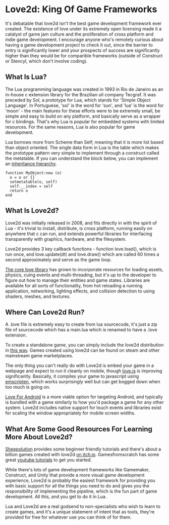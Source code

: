 # Love2d: King Of Game Frameworks

It's debatable that love2d isn't the best game development framework ever created. The existence of love under its extremely open licensing made it a catalyst of game jam culture and the proliferation of cross platform and indie game development. I encourage anyone who's remotely curious about having a game development project to check it out, since the barrier to entry is significantly lower and your prospects of success are significantly higher than they would be for comparible frameworks (outside of Construct or Stencyl, which don't involve coding).

## What Is Lua?

The Lua programming language was created in 1993 in Rio de Janeiro as an in-house c extension library for the Brazilian oil company Tecgraf. It was preceded by Sol, a prototype for Lua, which stands for 'Simple Object Language'. In Portuguese, 'sol' is the word for 'sun', and 'lua' is the word for 'moon' - the main features for these efforts were to be extremely small, be simple and easy to build on any platform, and basically serve as a wrapper for c bindings. That's why Lua is popular for embedded systems with limited resources. For the same reasons, Lua is also popular for game development.

Lua borrows more from Scheme than Self; meaning that it is more list based than object oriented. The single data form in Lua is the table which makes the prototype pattern very simple to implement through a construct called the metatable. If you can understand the block below, you can implement an  [inheritance hierarchy](https://www.lua.org/pil/16.2.html).

    function MyObject:new (o)
      o = o or {}
      setmetatable(o, self)
      self.__index = self
      return o
    end 

## What Is Love2d?

Love2d was initially released in 2008, and fits directly in with the spirit of Lua - it's trivial to install, distribute, is cross platform, running easily on anywhere that c can run, and extends powerful libraries for interfacing transparently with graphics, hardware, and the filesystem.

Love2d provides 3 key callback functions - function love.load(), which is run once, and love.update(dt) and love.draw() which are called 60 times a second approximately and serve as the game loop.

[The core love library](https://love2d.org/wiki/Main_Page) has grown to incorporate resources for loading assets, physics, cuing events and multi-threading, but it's up to the developer to figure out how to manage their entities and game states. Libraries are available for all sorts of functionality, from hot reloading a running application, networking, lighting effects, and collision detection to using shaders, meshes, and textures.

## Where Can Love2d Run?

A .love file is extremely easy to create from lua sourcecode, it's just a zip file of sourcecode which has a main.lua which is renamed to have a .love extension.

To create a standalone game, you can simply include the love2d distribution in [this way](https://love2d.org/wiki/Game_Distribution#Creating_a_Windows_Executable). Games created using love2d can be found on steam and other mainstream game marketplaces.

The only thing you can't really do with Love2d is embed your game in a webpage and expect to run it cleanly on mobile, though [love.js](https://github.com/TannerRogalsky/love.js) is improving significantly. Basically, it compiles your game to javascript using [emscripten](https://kripken.github.io/emscripten-site/), which works surprisingly well but can get bogged down when too much is going on. 

[Love For Android](https://play.google.com/store/apps/details?id=org.love2d.android) is a more viable option for targeting Android, and typically is bundled with a game similarly to how you'd package a game for any other system. Love2d includes native support for touch events and libraries exist for scaling the window appropriately for mobile screen widths.

## What Are Some Good Resources For Learning More About Love2d?

[Sheepolution](http://www.sheepolution.com/learn) provides some beginner friendly tutorials and there's about a billion games created with love2d [on itch.io](https://itch.io/games/tag-love2d). Gamesfromscratch has some great [youtube tutorials](https://www.youtube.com/playlist?list=PLS9MbmO_ssyBAc9wBC85_WG9aT88KGxH8) to get you started.

While there's lots of game development frameworks like Gamemaker, Construct, and Unity that provide a more visual game development experience, Love2d is probably the easiest framework for providing you with basic support for all the things you need to do and gives you the responsibility of implementing the pipeline, which is the fun part of game development. All this, and you get to do it in Lua.

Lua and Love2d are a real godsend to non-specialists who wish to learn to create games, and it's a unique statement of intent that as tools, they're provided for free for whatever use you can think of for them.
